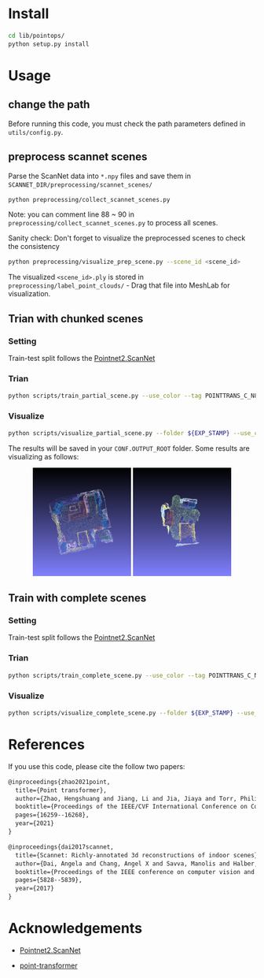 # Install

```bash
cd lib/pointops/
python setup.py install
```

# Usage

## change the path

Before running this code, you must check the path parameters defined in `utils/config.py`.

## preprocess scannet scenes

Parse the ScanNet data into `*.npy` files and save them in `SCANNET_DIR/preprocessing/scannet_scenes/`

```bash
python preprocessing/collect_scannet_scenes.py
```

Note: you can comment line 88 ~ 90 in `preprocessing/collect_scannet_scenes.py` to process all scenes. 

Sanity check: Don't forget to visualize the preprocessed scenes to check the consistency

```bash
python preprocessing/visualize_prep_scene.py --scene_id <scene_id>
```

The visualized `<scene_id>.ply` is stored in `preprocessing/label_point_clouds/` - Drag that file into MeshLab for visualization.

## Trian with chunked scenes

### Setting

Train-test split follows the [Pointnet2.ScanNet](https://github.com/daveredrum/Pointnet2.ScanNet)

### Trian

```bash
python scripts/train_partial_scene.py --use_color --tag POINTTRANS_C_N8192 --epoch 200 --npoint 8192
```

### Visualize

```bash
python scripts/visualize_partial_scene.py --folder ${EXP_STAMP} --use_color --npoints 8192 --scene_id scene0654_00
```

The results will be saved in your `CONF.OUTPUT_ROOT` folder. Some results are visualizing as follows:

<center>
<img src="./img/scene0000_00.png" width=200px> <img src="./img/scene0652_00.png" width=200px>
</center>

## Train with complete scenes

### Setting

Train-test split follows the [Pointnet2.ScanNet](https://github.com/daveredrum/Pointnet2.ScanNet)

### Trian

```bash
python scripts/train_complete_scene.py --use_color --tag POINTTRANS_C_N32768 --epoch 200 --npoint 32768
```

### Visualize

```bash
python scripts/visualize_complete_scene.py --folder ${EXP_STAMP} --use_color --npoints 32768 --scene_id scene0654_00
```

# References

If you use this code, please cite the follow two papers:

```txt
@inproceedings{zhao2021point,
  title={Point transformer},
  author={Zhao, Hengshuang and Jiang, Li and Jia, Jiaya and Torr, Philip HS and Koltun, Vladlen},
  booktitle={Proceedings of the IEEE/CVF International Conference on Computer Vision},
  pages={16259--16268},
  year={2021}
}
```

```txt
@inproceedings{dai2017scannet,
  title={Scannet: Richly-annotated 3d reconstructions of indoor scenes},
  author={Dai, Angela and Chang, Angel X and Savva, Manolis and Halber, Maciej and Funkhouser, Thomas and Nie{\ss}ner, Matthias},
  booktitle={Proceedings of the IEEE conference on computer vision and pattern recognition},
  pages={5828--5839},
  year={2017}
}
```

# Acknowledgements

* [Pointnet2.ScanNet](https://github.com/daveredrum/Pointnet2.ScanNet)

* [point-transformer](https://github.com/POSTECH-CVLab/point-transformer/tree/8d2a38998f1ed8cd6d03fe1b671440724aa269c8)